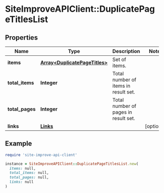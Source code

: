 # SiteImproveAPIClient::DuplicatePageTitlesList

## Properties

| Name | Type | Description | Notes |
| ---- | ---- | ----------- | ----- |
| **items** | [**Array&lt;DuplicatePageTitles&gt;**](DuplicatePageTitles.md) | Set of items. |  |
| **total_items** | **Integer** | Total number of items in result set. |  |
| **total_pages** | **Integer** | Total number of pages in result set. |  |
| **links** | [**Links**](Links.md) |  | [optional] |

## Example

```ruby
require 'site-improve-api-client'

instance = SiteImproveAPIClient::DuplicatePageTitlesList.new(
  items: null,
  total_items: null,
  total_pages: null,
  links: null
)
```

